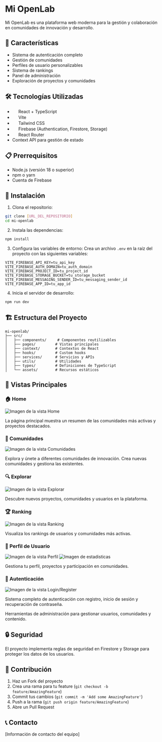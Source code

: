 # Mi OpenLab

Mi OpenLab es una plataforma web moderna para la gestión y colaboración en comunidades de innovación y desarrollo.

## 🚀 Características

- Sistema de autenticación completo
- Gestión de comunidades
- Perfiles de usuario personalizables
- Sistema de rankings
- Panel de administración
- Exploración de proyectos y comunidades

## 🛠️ Tecnologías Utilizadas

- <img src="https://cdn.simpleicons.org/react" width="16"/> React + TypeScript <img src="https://cdn.simpleicons.org/typescript" width="16"/>
- <img src="https://cdn.simpleicons.org/vite" width="16"/> Vite
- <img src="https://cdn.simpleicons.org/tailwindcss" width="16"/> Tailwind CSS
- <img src="https://cdn.simpleicons.org/firebase" width="16"/> Firebase (Authentication, Firestore, Storage)
- <img src="https://cdn.simpleicons.org/reactrouter" width="16"/> React Router
- Context API para gestión de estado


## 📋 Prerrequisitos

- Node.js (versión 18 o superior)
- npm o yarn
- Cuenta de Firebase

## 🔧 Instalación

1. Clona el repositorio:
```bash
git clone [URL_DEL_REPOSITORIO]
cd mi-openlab
```

2. Instala las dependencias:
```bash
npm install
```

3. Configura las variables de entorno:
Crea un archivo `.env` en la raíz del proyecto con las siguientes variables:
```
VITE_FIREBASE_API_KEY=tu_api_key
VITE_FIREBASE_AUTH_DOMAIN=tu_auth_domain
VITE_FIREBASE_PROJECT_ID=tu_project_id
VITE_FIREBASE_STORAGE_BUCKET=tu_storage_bucket
VITE_FIREBASE_MESSAGING_SENDER_ID=tu_messaging_sender_id
VITE_FIREBASE_APP_ID=tu_app_id
```

4. Inicia el servidor de desarrollo:
```bash
npm run dev
```

## 🏗️ Estructura del Proyecto

```
mi-openlab/
├── src/
│   ├── components/     # Componentes reutilizables
│   ├── pages/         # Vistas principales
│   ├── context/       # Contextos de React
│   ├── hooks/         # Custom hooks
│   ├── services/      # Servicios y APIs
│   ├── utils/         # Utilidades
│   ├── types/         # Definiciones de TypeScript
│   └── assets/        # Recursos estáticos
```

## 📱 Vistas Principales

### 🏠 Home
![Imagen de la vista Home](./mi-openlab/src/assets/Readme/Inicio.PNG)

La página principal muestra un resumen de las comunidades más activas y proyectos destacados.

### 👥 Comunidades
![Imagen de la vista Comunidades](./mi-openlab/src/assets/Readme/Comunidades.PNG)

Explora y únete a diferentes comunidades de innovación. Crea nuevas comunidades y gestiona las existentes.

### 🔍 Explorar
![Imagen de la vista Explorar](./mi-openlab/src/assets/Readme/Explorar.PNG)

Descubre nuevos proyectos, comunidades y usuarios en la plataforma.

### 🏆 Ranking
![Imagen de la vista Ranking](./mi-openlab/src/assets/Readme/Ranking.PNG)

Visualiza los rankings de usuarios y comunidades más activas.

### 👤 Perfil de Usuario
![Imagen de la vista Perfil](./mi-openlab/src/assets/Readme/Perfil.PNG)
![Imagen de estadisticas](./mi-openlab/src/assets/Readme/Estadisticas.PNG)

Gestiona tu perfil, proyectos y participación en comunidades.

### 🔐 Autenticación
![Imagen de la vista Login/Register](./mi-openlab/src/assets/Readme/LogIn.PNG)

Sistema completo de autenticación con registro, inicio de sesión y recuperación de contraseña.


Herramientas de administración para gestionar usuarios, comunidades y contenido.

## 🔒 Seguridad

El proyecto implementa reglas de seguridad en Firestore y Storage para proteger los datos de los usuarios.

## 🤝 Contribución

1. Haz un Fork del proyecto
2. Crea una rama para tu feature (`git checkout -b feature/AmazingFeature`)
3. Commit tus cambios (`git commit -m 'Add some AmazingFeature'`)
4. Push a la rama (`git push origin feature/AmazingFeature`)
5. Abre un Pull Request


## 📞 Contacto

[Información de contacto del equipo]

